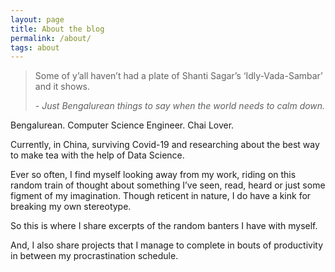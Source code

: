 ```yaml
---
layout: page
title: About the blog
permalink: /about/
tags: about
---
```



<blockquote>
  <p>
    Some of y’all haven’t had a plate of Shanti Sagar’s ‘Idly-Vada-Sambar’ and it shows.
  </p>
  <footer><cite title="Shivaranjani">- Just Bengalurean things to say when the world needs to calm down.</cite></footer>
</blockquote>

Bengalurean. Computer Science Engineer. Chai Lover.

Currently, in China, surviving Covid-19 and researching about the best way to make tea with the help of Data Science.

Ever so often, I find myself looking away from my work, riding on this random train of thought about something I’ve seen, read, heard or just some figment of my imagination. Though reticent in nature, I do have a kink for breaking my own stereotype.

So this is where I share excerpts of the random banters I have with myself.

And, I also share projects that I manage to complete in bouts of productivity in between my procrastination schedule.
